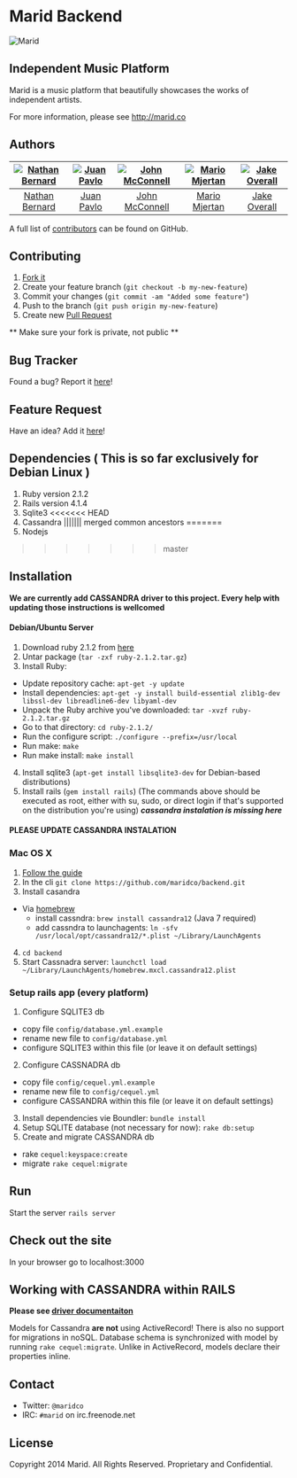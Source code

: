Marid Backend
=============

![Marid](https://raw.githubusercontent.com/maridco/marid/master/img/marid-color-xlarge.jpg)

## Independent Music Platform

Marid is a music platform that beautifully showcases the works of independent artists.

For more information, please see http://marid.co

## Authors

| [![Nathan Bernard](https://s.gravatar.com/avatar/764276fb0de2fba228d1a906efdcae45?s=117)](https://github.com/nb333) | [![Juan Pavlo](https://avatars0.githubusercontent.com/u/471024?v=2&s=117)](https://github.com/jpavlo) | [![John McConnell](https://avatars1.githubusercontent.com/u/1870400?v=2&s=117)](https://github.com/johnmcconnell) | [![Mario Mjertan](https://avatars1.githubusercontent.com/u/1742806?v=2&s=117)](https://github.com/iwebhub) | [![Jake Overall](https://avatars1.githubusercontent.com/u/7350663?v=2&s=117)](https://github.com/joverall22) |
:---:|:---:|:---:|:---:|:---:
| [Nathan Bernard](https://github.com/nb333) | [Juan Pavlo](https://github.com/jpavlo) | [John McConnell](https://github.com/johnmcconnell) | [Mario Mjertan](https://github.com/iwebhub) | [Jake Overall](https://github.com/joverall22)

A full list of [contributors](https://github.com/maridco/backend/graphs/contributors) can be found on GitHub.






## Contributing

1. [Fork it](https://help.github.com/articles/fork-a-repo)
2. Create your feature branch (`git checkout -b my-new-feature`)
3. Commit your changes (`git commit -am "Added some feature"`)
4. Push to the branch (`git push origin my-new-feature`)
5. Create new [Pull Request](https://help.github.com/articles/using-pull-requests)

** Make sure your fork is private, not public **

## Bug Tracker

Found a bug? Report it [here](https://github.com/maridco/backend/issues/)!

## Feature Request

Have an idea? Add it [here](https://github.com/maridco/backend/issues/)!


## Dependencies ( This is so far exclusively for Debian Linux )
1. Ruby version 2.1.2
2. Rails version 4.1.4
3. Sqlite3
<<<<<<< HEAD
4. Cassandra
||||||| merged common ancestors
=======
4. Nodejs
>>>>>>> master

## Installation 

**We are currently add CASSANDRA driver to this project. Every help with updating those instructions is wellcomed**

#### Debian/Ubuntu Server
1. Download ruby 2.1.2 from [here](https://www.ruby-lang.org/en/downloads/)
2. Untar package (`tar -zxf ruby-2.1.2.tar.gz`)
3. Install Ruby:
* Update repository cache: `apt-get -y update`
* Install dependencies: `apt-get -y install build-essential zlib1g-dev libssl-dev libreadline6-dev libyaml-dev`
* Unpack the Ruby archive you've downloaded: `tar -xvzf ruby-2.1.2.tar.gz`
* Go to that directory: `cd ruby-2.1.2/`
* Run the configure script: `./configure --prefix=/usr/local`
* Run make: `make`
* Run make install: `make install`
4. Install sqlite3 (`apt-get install libsqlite3-dev` for Debian-based distributions)
5. Install rails (`gem install rails`)
(The commands above should be executed as root, either with su, sudo, or direct login if that's supported on the distribution you're using)
***cassandra instalation is missing here***

#### PLEASE UPDATE CASSANDRA INSTALATION

### Mac OS X

1. [Follow the guide](https://gorails.com/setup/osx/10.9-mavericks)
2. In the cli `git clone https://github.com/maridco/backend.git`
3. Install casandra
* Via [homebrew](http://brew.sh/)
  * install cassndra: `brew install cassandra12` (Java 7 required)
  * add cassndra to launchagents:  `ln -sfv /usr/local/opt/cassandra12/*.plist ~/Library/LaunchAgents`
4. `cd backend`
5. Start Cassnadra server: `launchctl load ~/Library/LaunchAgents/homebrew.mxcl.cassandra12.plist`

### Setup rails app (every platform)
1. Configure SQLITE3 db
* copy file `config/database.yml.example`
* rename new file to `config/database.yml`
* configure SQLITE3 within this file (or leave it on default settings)
2. Configure CASSNADRA db
* copy file `config/cequel.yml.example`
* rename new file to `config/cequel.yml`
* configure CASSANDRA within this file (or leave it on default settings)
3. Install dependencies vie Boundler: `bundle install`
4. Setup SQLITE database (not necessary for now): `rake db:setup`
5. Create and migrate CASSANDRA db
* rake `cequel:keyspace:create`
* migrate `rake cequel:migrate`

## Run
Start the server `rails server`

## Check out the site
In your browser go to localhost:3000


## Working with CASSANDRA within RAILS
**Please see [driver documentaiton](https://github.com/cequel/cequel)**

Models for Cassandra **are not** using ActiveRecord! There is also no support for migrations in noSQL.
Database schema is synchronized with model by running `rake cequel:migrate`.
Unlike in ActiveRecord, models declare their properties inline.

## Contact

* Twitter: `@maridco`
* IRC: `#marid` on irc.freenode.net

## License

Copyright 2014 Marid. All Rights Reserved. Proprietary and Confidential.
